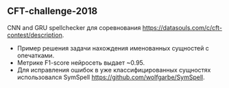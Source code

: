 ## CFT-challenge-2018
CNN and GRU spellchecker для соревнования https://datasouls.com/c/cft-contest/description.
- Пример решения задачи нахождения именованных сущностей с опечатками. 
- Метрике F1-score нейросеть выдает ~0.95.
- Для исправления ошибок в уже классифицированных сущностях использовался SymSpell https://github.com/wolfgarbe/SymSpell.
